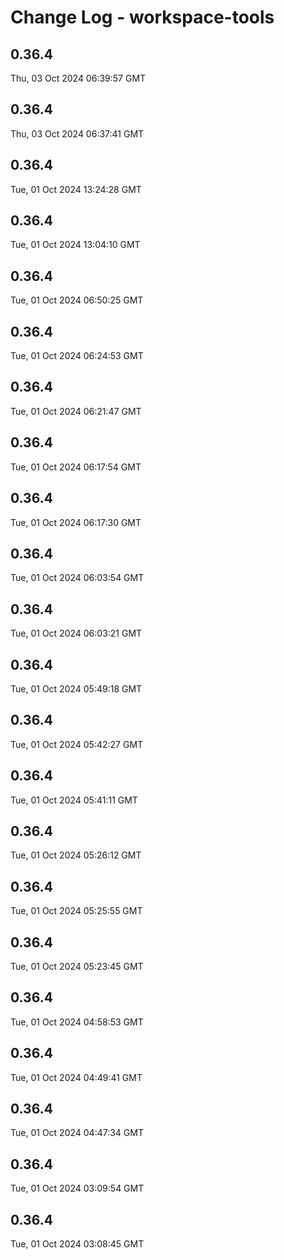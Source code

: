 # Change Log - workspace-tools

<!-- This log was last generated on Thu, 03 Oct 2024 06:39:57 GMT and should not be manually modified. -->

<!-- Start content -->

## 0.36.4

Thu, 03 Oct 2024 06:39:57 GMT

## 0.36.4

Thu, 03 Oct 2024 06:37:41 GMT

## 0.36.4

Tue, 01 Oct 2024 13:24:28 GMT

## 0.36.4

Tue, 01 Oct 2024 13:04:10 GMT

## 0.36.4

Tue, 01 Oct 2024 06:50:25 GMT

## 0.36.4

Tue, 01 Oct 2024 06:24:53 GMT

## 0.36.4

Tue, 01 Oct 2024 06:21:47 GMT

## 0.36.4

Tue, 01 Oct 2024 06:17:54 GMT

## 0.36.4

Tue, 01 Oct 2024 06:17:30 GMT

## 0.36.4

Tue, 01 Oct 2024 06:03:54 GMT

## 0.36.4

Tue, 01 Oct 2024 06:03:21 GMT

## 0.36.4

Tue, 01 Oct 2024 05:49:18 GMT

## 0.36.4

Tue, 01 Oct 2024 05:42:27 GMT

## 0.36.4

Tue, 01 Oct 2024 05:41:11 GMT

## 0.36.4

Tue, 01 Oct 2024 05:26:12 GMT

## 0.36.4

Tue, 01 Oct 2024 05:25:55 GMT

## 0.36.4

Tue, 01 Oct 2024 05:23:45 GMT

## 0.36.4

Tue, 01 Oct 2024 04:58:53 GMT

## 0.36.4

Tue, 01 Oct 2024 04:49:41 GMT

## 0.36.4

Tue, 01 Oct 2024 04:47:34 GMT

## 0.36.4

Tue, 01 Oct 2024 03:09:54 GMT

## 0.36.4

Tue, 01 Oct 2024 03:08:45 GMT
